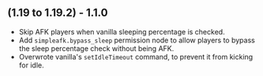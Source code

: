 ## (1.19 to 1.19.2) - 1.1.0
- Skip AFK players when vanilla sleeping percentage is checked.
- Add `simpleafk.bypass_sleep` permission node to allow players to bypass the sleep percentage check without being AFK.
- Overwrote vanilla's `setIdleTimeout` command, to prevent it from kicking for idle.